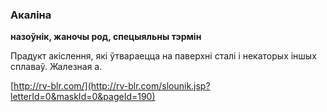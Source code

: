 ### Акаліна
**назоўнік, жаночы род, спецыяльны тэрмін**

Прадукт акіслення, які ўтвараецца на паверхні сталі і некаторых іншых сплаваў. Жалезная а.

<a rel="author">[http://rv-blr.com/](http://rv-blr.com/slounik.jsp?letterId=0&maskId=0&pageId=190)</a>
